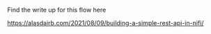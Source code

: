 Find the write up for this flow here

https://alasdairb.com/2021/08/09/building-a-simple-rest-api-in-nifi/
